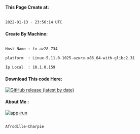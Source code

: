 
   
#### This Page Create at:

```bash

2022-01-13 - 23:56:14 UTC

```

#### Create By Machine:

```bash

Host Name : fv-az28-734

platform  : Linux-5.11.0-1025-azure-x86_64-with-glibc2.31

Ip Local  : 10.1.0.159

```
#### Download This code Here:

[![GitHub release (latest by date)](https://img.shields.io/github/v/release/Afrodille-Charpie/App-Run-1?style=for-the-badge&label=Download)](https://github.com/Afrodille-Charpie/App-Run-1/releases) 

</p> 

#### About Me :

[![app-run](https://github.com/Afrodille-Charpie/App-Run-1/actions/workflows/app-run.yml/badge.svg)](https://github.com/Afrodille-Charpie/App-Run-1/actions/workflows/app-run.yml)

```bash

Afrodille-Charpie

```

